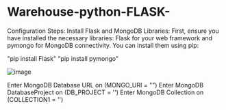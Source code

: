 # Warehouse-python-FLASK-

Configuration Steps:
Install Flask and MongoDB Libraries:
First, ensure you have installed the necessary libraries: Flask for your web framework and pymongo for MongoDB connectivity. You can install them using pip:

"pip install Flask"
"pip install pymongo"


![image](https://github.com/Luxzzifer/Warehouse-python-FLASK-/assets/135999889/e7fc2e6a-0c6c-4ab4-b1f0-c38cd9e3b1ae)



Enter MongoDB Database URL on (MONGO_URI = "")
Enter MongoDB DatabaseProject on (DB_PROJECT = '') 
Enter MongoDB Collection on (COLLECTION1 = '')




